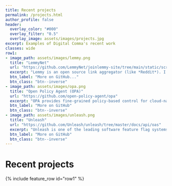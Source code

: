 ```yaml
---
title: Recent projects
permalink: /projects.html
author_profile: false
header:
  overlay_color: "#000"
  overlay_filter: "0.5"
  overlay_image: assets/images/projects.jpg
excerpt: Examples of Digital Comma's recent work
classes: wide
row1:
- image_path: assets/images/lemmy.png
  title: "LemmyNet"
  url: "https://github.com/LemmyNet/joinlemmy-site/tree/main/static/scripts"
  excerpt: "Lemmy is an open source link aggregator (like *Reddit*). I generated an AsyncAPI specification for their WebSocket interface"
  btn_label: "More on GitHub..."
  btn_class: "btn--inverse"
- image_path: assets/images/opa.png
  title: "Open Policy Agent (OPA)"
  url: "https://github.com/open-policy-agent/opa"
  excerpt: "OPA provides fine-grained policy-based control for cloud-native environments. I generated their Open API specification (deployed using Redoc)."
  btn_label: "More on GitHub"
  btn_class: "btn--inverse"
- image_path: assets/images/unleash.png
  title: "Unleash"
  url: "https://github.com/Unleash/unleash/tree/master/docs/api/oas"
  excerpt: "Unleash is one of the leading software feature flag systems. I generated their Open API specification (deployed using a combination of Redoc and Swagger UI) and also worked on some of their marketing materials."
  btn_label: "More on GitHub"
  btn_class: "btn--inverse"
---
```


# Recent projects

{% include feature_row id="row1" %}

